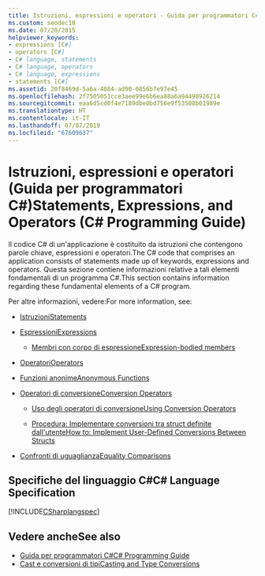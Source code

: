 ```yaml
---
title: Istruzioni, espressioni e operatori - Guida per programmatori C#
ms.custom: seodec18
ms.date: 07/20/2015
helpviewer_keywords:
- expressions [C#]
- operators [C#]
- C# language, statements
- C# language, operators
- C# language, expressions
- statements [C#]
ms.assetid: 20f8469d-5a6a-4084-ad90-0856b7e97e45
ms.openlocfilehash: 2f7505051cce3aee99e6b6ea88a6a94498926214
ms.sourcegitcommit: eaa6d5cd0f4e7189dbe0bd756e9f53508b01989e
ms.translationtype: HT
ms.contentlocale: it-IT
ms.lasthandoff: 07/07/2019
ms.locfileid: "67609637"
---
```

# <a name="statements-expressions-and-operators-c-programming-guide"></a><span data-ttu-id="817f0-102">Istruzioni, espressioni e operatori (Guida per programmatori C#)</span><span class="sxs-lookup"><span data-stu-id="817f0-102">Statements, Expressions, and Operators (C# Programming Guide)</span></span>

<span data-ttu-id="817f0-103">Il codice C# di un'applicazione è costituito da istruzioni che contengono parole chiave, espressioni e operatori.</span><span class="sxs-lookup"><span data-stu-id="817f0-103">The C# code that comprises an application consists of statements made up of keywords, expressions and operators.</span></span> <span data-ttu-id="817f0-104">Questa sezione contiene informazioni relative a tali elementi fondamentali di un programma C#.</span><span class="sxs-lookup"><span data-stu-id="817f0-104">This section contains information regarding these fundamental elements of a C# program.</span></span>

 <span data-ttu-id="817f0-105">Per altre informazioni, vedere:</span><span class="sxs-lookup"><span data-stu-id="817f0-105">For more information, see:</span></span>

- [<span data-ttu-id="817f0-106">Istruzioni</span><span class="sxs-lookup"><span data-stu-id="817f0-106">Statements</span></span>](statements.md)

- [<span data-ttu-id="817f0-107">Espressioni</span><span class="sxs-lookup"><span data-stu-id="817f0-107">Expressions</span></span>](expressions.md)

  - [<span data-ttu-id="817f0-108">Membri con corpo di espressione</span><span class="sxs-lookup"><span data-stu-id="817f0-108">Expression-bodied members</span></span>](expression-bodied-members.md)

- [<span data-ttu-id="817f0-109">Operatori</span><span class="sxs-lookup"><span data-stu-id="817f0-109">Operators</span></span>](operators.md)

- [<span data-ttu-id="817f0-110">Funzioni anonime</span><span class="sxs-lookup"><span data-stu-id="817f0-110">Anonymous Functions</span></span>](anonymous-functions.md)

- [<span data-ttu-id="817f0-111">Operatori di conversione</span><span class="sxs-lookup"><span data-stu-id="817f0-111">Conversion Operators</span></span>](conversion-operators.md)

  - [<span data-ttu-id="817f0-112">Uso degli operatori di conversione</span><span class="sxs-lookup"><span data-stu-id="817f0-112">Using Conversion Operators</span></span>](using-conversion-operators.md)

  - [<span data-ttu-id="817f0-113">Procedura: Implementare conversioni tra struct definite dall'utente</span><span class="sxs-lookup"><span data-stu-id="817f0-113">How to: Implement User-Defined Conversions Between Structs</span></span>](how-to-implement-user-defined-conversions-between-structs.md)

- [<span data-ttu-id="817f0-114">Confronti di uguaglianza</span><span class="sxs-lookup"><span data-stu-id="817f0-114">Equality Comparisons</span></span>](equality-comparisons.md)

## <a name="c-language-specification"></a><span data-ttu-id="817f0-115">Specifiche del linguaggio C#</span><span class="sxs-lookup"><span data-stu-id="817f0-115">C# Language Specification</span></span>

[!INCLUDE[CSharplangspec](~/includes/csharplangspec-md.md)]

## <a name="see-also"></a><span data-ttu-id="817f0-116">Vedere anche</span><span class="sxs-lookup"><span data-stu-id="817f0-116">See also</span></span>

- [<span data-ttu-id="817f0-117">Guida per programmatori C#</span><span class="sxs-lookup"><span data-stu-id="817f0-117">C# Programming Guide</span></span>](../../../csharp/programming-guide/index.md)
- [<span data-ttu-id="817f0-118">Cast e conversioni di tipi</span><span class="sxs-lookup"><span data-stu-id="817f0-118">Casting and Type Conversions</span></span>](../../../csharp/programming-guide/types/casting-and-type-conversions.md)
